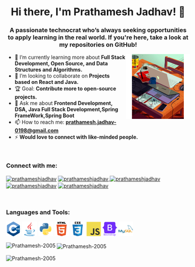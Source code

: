 <h1 align="center">Hi there, I'm Prathamesh Jadhav! 👋</h1>
<h3 align="center">A passionate technocrat who’s always seeking opportunities to apply learning in the real world. If you're here, take a look at my repositories on GitHub!</h3>

<picture>
  <img src="212750680-266fa8aa-39f1-4e8b-8873-7181dbaf3d7c.gif" align="right" width="35%" alt="Image">
</picture>

- 🌱 I’m currently learning more about **Full Stack Development, Open Source, and Data Structures and Algorithms.**
- 👯 I’m looking to collaborate on **Projects based on React and Java.**
- 🏆 Goal: **Contribute more to open-source projects.**
- 💬 Ask me about **Frontend Development, DSA, Java Full Stack Development,Spring FrameWork,Spring Boot**
- 📫 How to reach me: **prathamesh.jadhav-0198@gmail.com**
- ⚡ **Would love to connect with like-minded people.**

<br>

<h3 align="left">Connect with me:</h3>
<p align="left">
  <a href="https://www.linkedin.com/in/prathamesh-jadhav-3a13b3285/" target="blank"><img align="center" src="https://raw.githubusercontent.com/rahuldkjain/github-profile-readme-generator/master/src/images/icons/Social/linked-in-alt.svg" alt="prathameshjadhav" height="30" width="40" /></a>
<a href="https://www.codechef.com/users/prathameshjadh" target="blank">
  <img align="center" src="https://cdn.jsdelivr.net/npm/simple-icons@3.1.0/icons/codechef.svg" alt="prathameshjadhav" height="30" width="40" />
</a>
  <a href="https://leetcode.com/u/prathameshjadh/" target="blank"><img align="center" src="https://raw.githubusercontent.com/rahuldkjain/github-profile-readme-generator/master/src/images/icons/Social/leet-code.svg" alt="prathameshjadhav" height="30" width="40" /></a>
  <a href="https://www.hackerrank.com/profile/jadhavprathame16" target="blank"><img align="center" src="https://raw.githubusercontent.com/rahuldkjain/github-profile-readme-generator/master/src/images/icons/Social/hackerrank.svg" alt="prathameshjadhav" height="30" width="40" /></a>
  <a href="https://www.geeksforgeeks.org/user/prathameshj2vvb/" target="blank"><img align="center" src="https://raw.githubusercontent.com/rahuldkjain/github-profile-readme-generator/master/src/images/icons/Social/geeks-for-geeks.svg" alt="prathameshjadhav" height="30" width="40" /></a>
</p>

<br>

<h3 align="left">Languages and Tools:</h3>
<p align="left">
  <a href="https://www.w3schools.com/cpp/" target="_blank" rel="noreferrer"><img src="https://raw.githubusercontent.com/devicons/devicon/master/icons/cplusplus/cplusplus-original.svg" alt="cplusplus" width="40" height="40"/></a>
  <a href="https://www.java.com" target="_blank" rel="noreferrer"><img src="https://raw.githubusercontent.com/devicons/devicon/master/icons/java/java-original.svg" alt="java" width="40" height="40"/></a>
  <a href="https://www.python.org" target="_blank" rel="noreferrer"><img src="https://raw.githubusercontent.com/devicons/devicon/master/icons/python/python-original.svg" alt="python" width="40" height="40"/></a>
  <a href="https://www.w3.org/html/" target="_blank" rel="noreferrer"><img src="https://raw.githubusercontent.com/devicons/devicon/master/icons/html5/html5-original-wordmark.svg" alt="html5" width="40" height="40"/></a>
  <a href="https://www.w3schools.com/css/" target="_blank" rel="noreferrer"><img src="https://raw.githubusercontent.com/devicons/devicon/master/icons/css3/css3-original-wordmark.svg" alt="css3" width="40" height="40"/></a>
  <a href="https://developer.mozilla.org/en-US/docs/Web/JavaScript" target="_blank" rel="noreferrer"><img src="https://raw.githubusercontent.com/devicons/devicon/master/icons/javascript/javascript-original.svg" alt="javascript" width="40" height="40"/></a>
  <a href="https://getbootstrap.com" target="_blank" rel="noreferrer"><img src="https://raw.githubusercontent.com/devicons/devicon/master/icons/bootstrap/bootstrap-plain-wordmark.svg" alt="bootstrap" width="40" height="40"/></a>
  <a href="https://www.mysql.com/" target="_blank" rel="noreferrer"><img src="https://raw.githubusercontent.com/devicons/devicon/master/icons/mysql/mysql-original-wordmark.svg" alt="mysql" width="40" height="40"/></a>
</p>
<p><img align="left" src="https://github-readme-stats.vercel.app/api/top-langs?username=Prathamesh-2005&show_icons=true&locale=en&layout=compact" alt="Prathamesh-2005" /></p>
<p>&nbsp;<img align="center" src="https://github-readme-stats.vercel.app/api?username=Prathamesh-2005&show_icons=true&locale=en" alt="Prathamesh-2005" /></p>
<p><img align="center" src="https://github-readme-streak-stats.herokuapp.com/?user=Prathamesh-2005&" alt="Prathamesh-2005" /></p>

